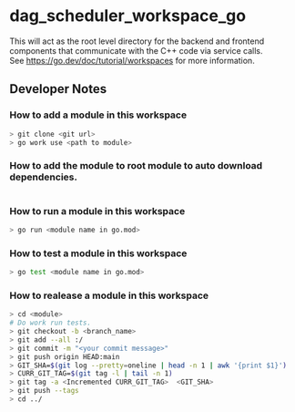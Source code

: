 # dag_scheduler_workspace_go
This will act as the root level directory for the backend and frontend </br>
components that communicate with the C++ code via service calls. </br>
See https://go.dev/doc/tutorial/workspaces for more information. </br>

## Developer Notes

### How to add a module in this workspace
```sh
> git clone <git url>
> go work use <path to module>
```

### How to add the module to root module to auto download dependencies.
```sh
```

### How to run a module in this workspace
```sh
> go run <module name in go.mod>
```

### How to test a module in this workspace
```sh
> go test <module name in go.mod>
```

### How to realease a module in this workspace

```sh
> cd <module>
# Do work run tests.
> git checkout -b <branch_name>
> git add --all :/
> git commit -m "<your commit message>"
> git push origin HEAD:main
> GIT_SHA=$(git log --pretty=oneline | head -n 1 | awk '{print $1}')
> CURR_GIT_TAG=$(git tag -l | tail -n 1)
> git tag -a <Incremented CURR_GIT_TAG>  <GIT_SHA>
> git push --tags
> cd ../
```
